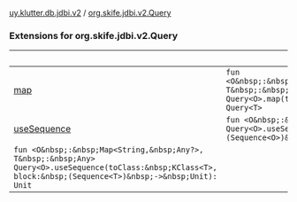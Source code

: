 [uy.klutter.db.jdbi.v2](../index.md) / [org.skife.jdbi.v2.Query](.)


### Extensions for org.skife.jdbi.v2.Query

|&nbsp;|&nbsp;|
|---|---|
| [map](map.md) | `fun <O&nbsp;:&nbsp;Map<String,&nbsp;Any?>, T&nbsp;:&nbsp;Any> Query<O>.map(toClass:&nbsp;KClass<T>): Query<T>` |
| [useSequence](use-sequence.md) | `fun <O&nbsp;:&nbsp;Any> Query<O>.useSequence(block:&nbsp;(Sequence<O>)&nbsp;->&nbsp;Unit): Unit`
`fun <O&nbsp;:&nbsp;Map<String,&nbsp;Any?>, T&nbsp;:&nbsp;Any> Query<O>.useSequence(toClass:&nbsp;KClass<T>, block:&nbsp;(Sequence<T>)&nbsp;->&nbsp;Unit): Unit` |

